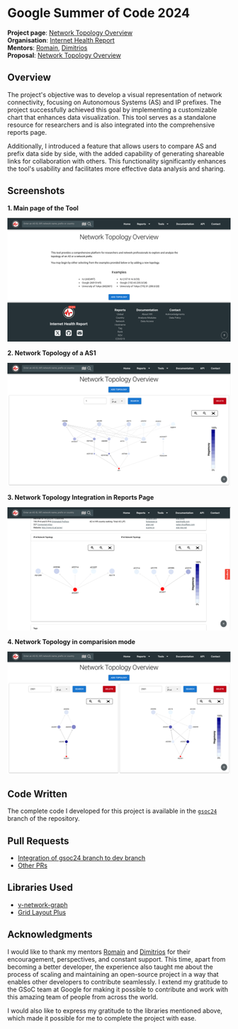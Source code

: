 # Google Summer of Code 2024

**Project page**: [Network Topology Overview](https://summerofcode.withgoogle.com/programs/2024/projects/20hbhwVa)
<br>
**Organisation**: [Internet Health Report](https://ihr.iijlab.net/)
<br>
**Mentors**: [Romain](https://github.com/romain-fontugne), [Dimitrios](https://github.com/dpgiakatos)
<br>
**Proposal**: [Network Topology Overview](IHR-Proposal-Utkarsh.pdf)

## Overview

The project's objective was to develop a visual representation of network connectivity, focusing on Autonomous Systems (AS) and IP prefixes. The project successfully achieved this goal by implementing a customizable chart that enhances data visualization. This tool serves as a standalone resource for researchers and is also integrated into the comprehensive reports page.

Additionally, I introduced a feature that allows users to compare AS and prefix data side by side, with the added capability of generating shareable links for collaboration with others. This functionality significantly enhances the tool's usability and facilitates more effective data analysis and sharing.

## Screenshots

**1. Main page of the Tool**

![alt text](images/image.png)

**2. Network Topology of a AS1**

![alt text](images/image-1.png)

**3. Network Topology Integration in Reports Page**

![alt text](images/image-2.png)

**4. Network Topology in comparision mode**

![alt text](images/image-3.png)

## Code Written

The complete code I developed for this project is available in the [`gsoc24`](https://github.com/InternetHealthReport/ihr-website/tree/gsoc24) branch of the repository.

## Pull Requests

- [Integration of gsoc24 branch to dev branch](https://github.com/InternetHealthReport/ihr-website/pull/825)
- [Other PRs](https://github.com/InternetHealthReport/ihr-website/commits/gsoc24/?author=0xAnon0602&since=2024-06-01&until=2024-08-31)

## Libraries Used

- [v-network-graph](https://dash14.github.io/v-network-graph/)
- [Grid Layout Plus](https://grid-layout-plus.netlify.app/)

## Acknowledgments

I would like to thank my mentors [Romain](https://github.com/romain-fontugne) and [Dimitrios](https://github.com/dpgiakatos) for their encouragement, perspectives, and constant support. This time, apart from becoming a better developer, the experience also taught me about the process of scaling and maintaining an open-source project in a way that enables other developers to contribute seamlessly. I extend my gratitude to the GSoC team at Google for making it possible to contribute and work with this amazing team of people from across the world.

I would also like to express my gratitude to the libraries mentioned above, which made it possible for me to complete the project with ease.

